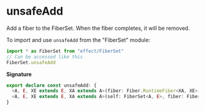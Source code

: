 # unsafeAdd

Add a fiber to the FiberSet. When the fiber completes, it will be removed.

To import and use `unsafeAdd` from the "FiberSet" module:

```ts
import * as FiberSet from "effect/FiberSet"
// Can be accessed like this
FiberSet.unsafeAdd
```

**Signature**

```ts
export declare const unsafeAdd: {
  <A, E, XE extends E, XA extends A>(fiber: Fiber.RuntimeFiber<XA, XE>): (self: FiberSet<A, E>) => void
  <A, E, XE extends E, XA extends A>(self: FiberSet<A, E>, fiber: Fiber.RuntimeFiber<XA, XE>): void
}
```
